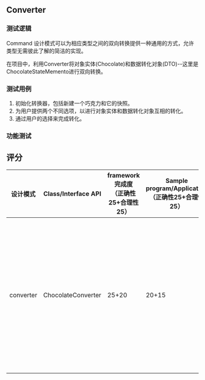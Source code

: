 ## Converter

### 测试逻辑

Command 设计模式可以为相应类型之间的双向转换提供一种通用的方式，允许类型无需彼此了解的简洁的实现。

在项目中，利用Converter将对象实体(Chocolate)和数据转化对象(DTO)--这里是ChocolateStateMemento进行双向转换。

### 测试用例

1. 初始化转换器，包括新建一个巧克力和它的快照。
2. 为用户提供两个不同选项，以进行对象实体和数据转化对象互相的转化。
3. 通过用户的选择来完成转化。

### 功能测试



## 评分

| 设计模式  | Class/Interface API | framework完成度<br />（正确性25+合理性25） | Sample program/Application<br />（正确性25+合理性25） | 备注                                                         |
| --------- | ------------------- | ------------------------------------------ | ----------------------------------------------------- | ------------------------------------------------------------ |
| converter | ChocolateConverter  | 25+20                                      | 20+15                                                 | 1、事实上并没有具体作用。<br/>2、设计了重复的功能，即在Memonto已经实现的功能又用Converter实现了一次。<br/>3、中间转化过程对dto没有合理的输出 |


